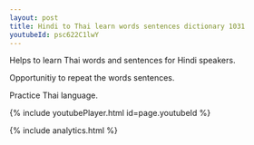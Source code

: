 ```yaml
---
layout: post
title: Hindi to Thai learn words sentences dictionary 1031 
youtubeId: psc622C1lwY
---
```

 
 
Helps to learn Thai words and sentences for Hindi speakers.

Opportunitiy to repeat the words sentences. 

Practice Thai language. 
 
{% include youtubePlayer.html id=page.youtubeId %}
 
 
{% include analytics.html %}